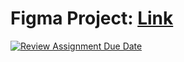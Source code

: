 # Figma Project: [Link](https://www.figma.com/design/joDfLOdAF9qen7bqqfgyrd/FoodDelivery?node-id=109-309&node-type=canvas&t=GlqGt2SwOHSdL4qG-0)

[![Review Assignment Due Date](https://classroom.github.com/assets/deadline-readme-button-22041afd0340ce965d47ae6ef1cefeee28c7c493a6346c4f15d667ab976d596c.svg)](https://classroom.github.com/a/9024RRcp)
